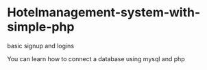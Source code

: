 # Hotelmanagement-system-with-simple-php
basic signup and logins 

You can learn how to connect a database using mysql and php
